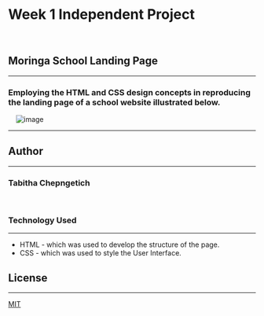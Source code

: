 # Week 1 Independent Project 
&nbsp;
##  Moringa School Landing Page
---

### Employing the HTML and CSS design concepts in reproducing the landing page of a school website illustrated below.
&nbsp;
&nbsp;
 ![image](./assets/images/School%20Landing%20Page.png)

---

## Author
---

### Tabitha Chepngetich
&nbsp;
### Technology  Used
---
* HTML - which was used to develop the structure of the page.
* CSS - which was used to style the User Interface.
## License
---

[MIT](https://opensource.org/licenses/MIT)

